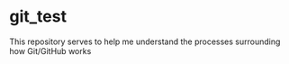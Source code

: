 # git_test
This repository serves to help me understand the processes surrounding how Git/GitHub works
